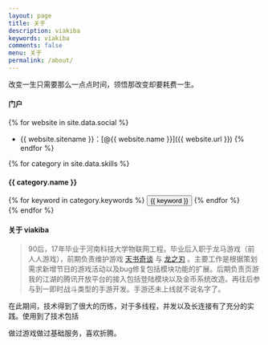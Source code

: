 ```yaml
---
layout: page
title: 关于
description: viakiba
keywords: viakiba
comments: false
menu: 关于
permalink: /about/
---
```


改变一生只需要那么一点点时间，领悟那改变却要耗费一生。

#### 门户

{% for website in site.data.social %}
* {{ website.sitename }}：[@{{ website.name }}]({{ website.url }})
{% endfor %}

{% for category in site.data.skills %}
#### {{ category.name }}
<div class="btn-inline">
{% for keyword in category.keywords %}
<button class="btn btn-outline" type="button">{{ keyword }}</button>
{% endfor %}
</div>
{% endfor %}

#### 关于 viakiba
>90后，17年毕业于河南科技大学物联网工程。毕业后入职于龙马游戏（前人人游戏），前期负责维护游戏 [天书奇谈](https://baike.baidu.com/item/%E5%A4%A9%E4%B9%A6%E5%A5%87%E8%B0%88/6844618?fr=aladdin) 与 [龙之刃](https://baike.baidu.com/item/%E9%BE%99%E4%B9%8B%E5%88%83/5276465?fr=aladdin)  。主要工作是根据策划需求新增节日的游戏活动以及bug修复包括模块功能的扩展。后期负责页游我的江湖的腾讯开放平台的接入包括登陆模块以及金币系统改造。再往后参与到一即时战斗类型的手游开发。手游还未上线就不说名字了。

在此期间，技术得到了很大的历练，对于多线程，并发以及长连接有了充分的实践。使用到了技术包括

做过游戏做过基础服务，喜欢折腾。
